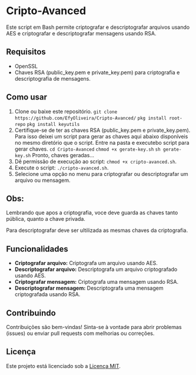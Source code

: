 # Cripto-Avanced

Este script em Bash permite criptografar e descriptografar arquivos usando AES e criptografar e descriptografar mensagens usando RSA.

## Requisitos

- OpenSSL
- Chaves RSA (public_key.pem e private_key.pem) para criptografia e descriptografia de mensagens.

## Como usar

1. Clone ou baixe este repositório.
`git clone https://github.com/EfyOliveira/Cripto-Avanced/`
`pkg install root-repo`
`pkg install keyutils`
3. Certifique-se de ter as chaves RSA (public_key.pem e private_key.pem). Para isso deixei um script para gerar as chaves aqui abaixo disponíveis no mesmo diretório que o script.
Entre na pasta e executebo script para gerar chaves.
`cd Cripto-Avanced`
`chmod +x gerate-key.sh`
`sh gerate-key.sh`
Pronto, chaves geradas...
4. Dê permissão de execução ao script: `chmod +x cripto-avanced.sh`.
5. Execute o script: `./cripto-avanced.sh`.
6. Selecione uma opção no menu para criptografar ou descriptografar um arquivo ou mensagem.

## Obs:

Lembrando que apos a criptografia, voce deve guarda as chaves tanto pública, quanto a chave privada.

Para descriptografar deve ser ultilizada as mesmas chaves da criptografia.

## Funcionalidades

- **Criptografar arquivo:** Criptografa um arquivo usando AES.
- **Descriptografar arquivo:** Descriptografa um arquivo criptografado usando AES.
- **Criptografar mensagem:** Criptografa uma mensagem usando RSA.
- **Descriptografar mensagem:** Descriptografa uma mensagem criptografada usando RSA.

## Contribuindo

Contribuições são bem-vindas! Sinta-se à vontade para abrir problemas (issues) ou enviar pull requests com melhorias ou correções.

## Licença

Este projeto está licenciado sob a [Licença MIT](LICENSE).
